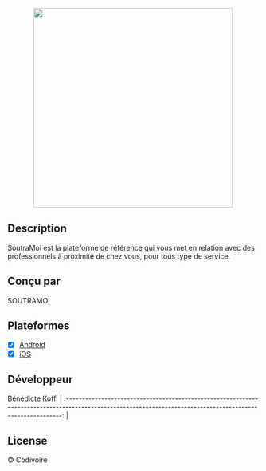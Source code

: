 <p align="center"><img src="https://github.com/soutramoi/soutramoi-api/blob/master/resources/logo-name.png" width="400"></p>


## Description

SoutraMoi est la plateforme de référence qui vous met en relation avec des professionnels à proximité de chez vous, pour tous type de service.

## Conçu par

SOUTRAMOI

## Plateformes

- [x] [Android](https://play.google.com/store/apps/details?id=com.alassautdusida.android)
- [x] [iOS](https://apps.apple.com/fr/app/%C3%A0-lassaut-du-sida/id1315665926?l=fr&ls=1)

## Développeur

<!-- ALL-CONTRIBUTORS-LIST:START - Do not remove or modify this section -->

Bénédicte Koffi
| :-----------------------------------------------------------------------------------------------------------------------------------------------------------: |

<!-- ALL-CONTRIBUTORS-LIST:END -->

## License

© Codivoire
